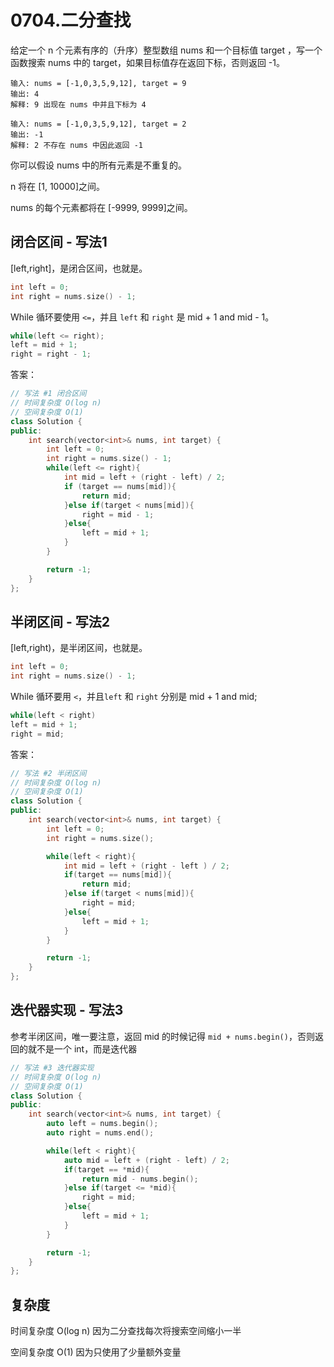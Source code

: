 # 0704.二分查找

给定一个 n 个元素有序的（升序）整型数组 nums 和一个目标值 target  ，写一个函数搜索 nums 中的 target，如果目标值存在返回下标，否则返回 -1。

```
输入: nums = [-1,0,3,5,9,12], target = 9     
输出: 4       
解释: 9 出现在 nums 中并且下标为 4     
```

```
输入: nums = [-1,0,3,5,9,12], target = 2     
输出: -1        
解释: 2 不存在 nums 中因此返回 -1
```

你可以假设 nums 中的所有元素是不重复的。

n 将在 [1, 10000]之间。

nums 的每个元素都将在 [-9999, 9999]之间。

## 闭合区间 - 写法1

[left,right]，是闭合区间，也就是。

```cpp
int left = 0;
int right = nums.size() - 1;
```

While 循环要使用 `<=`，并且 `left` 和 `right` 是 mid + 1 and mid - 1。

```cpp
while(left <= right);
left = mid + 1;
right = right - 1;
```

答案：
```cpp
// 写法 #1 闭合区间
// 时间复杂度 O(log n)
// 空间复杂度 O(1)
class Solution {
public:
    int search(vector<int>& nums, int target) {
        int left = 0;
        int right = nums.size() - 1;
        while(left <= right){
            int mid = left + (right - left) / 2;
            if (target == nums[mid]){
                return mid;
            }else if(target < nums[mid]){
                right = mid - 1;
            }else{
                left = mid + 1;
            }
        }

        return -1;
    }
};
```

## 半闭区间 - 写法2

[left,right)，是半闭区间，也就是。
```cpp
int left = 0;
int right = nums.size() - 1;
```

While 循环要用 `<`，并且`left` 和 `right` 分别是 mid + 1 and mid;

```cpp
while(left < right)
left = mid + 1;
right = mid; 
```

答案：
```cpp
// 写法 #2 半闭区间
// 时间复杂度 O(log n)
// 空间复杂度 O(1)
class Solution {
public:
    int search(vector<int>& nums, int target) {
        int left = 0;
        int right = nums.size();

        while(left < right){
            int mid = left + (right - left ) / 2;
            if(target == nums[mid]){
                return mid;
            }else if(target < nums[mid]){
                right = mid;
            }else{
                left = mid + 1;
            }
        }

        return -1;
    }
};
```

## 迭代器实现 - 写法3

参考半闭区间，唯一要注意，返回 mid 的时候记得 `mid + nums.begin()`，否则返回的就不是一个 int，而是迭代器

```cpp
// 写法 #3 迭代器实现
// 时间复杂度 O(log n)
// 空间复杂度 O(1)
class Solution {
public:
    int search(vector<int>& nums, int target) {
        auto left = nums.begin();
        auto right = nums.end();

        while(left < right){
            auto mid = left + (right - left) / 2;
            if(target == *mid){
                return mid - nums.begin();
            }else if(target <= *mid){
                right = mid;
            }else{
                left = mid + 1;
            }
        }

        return -1;
    }
};
```

## 复杂度

时间复杂度 O(log n) 因为二分查找每次将搜索空间缩小一半

空间复杂度 O(1) 因为只使用了少量额外变量